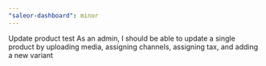 ```yaml
---
"saleor-dashboard": minor
---
```


Update product test As an admin, I should be able to update a single product by uploading media, assigning channels, assigning tax, and adding a new variant
